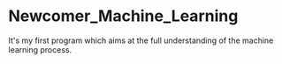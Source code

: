 # Newcomer_Machine_Learning
It's my first program which aims at the full understanding of the machine learning process.

